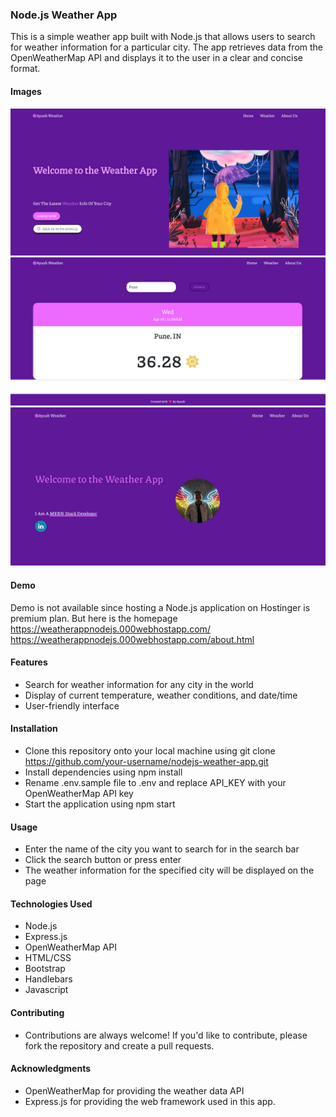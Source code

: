

### Node.js Weather App
This is a simple weather app built with Node.js that allows users to search for weather information for a particular city. The app retrieves data from the OpenWeatherMap API and displays it to the user in a clear and concise format.

#### Images
![Weather App Screenshot](/screenshots/Screenshot_1.png)
![Weather App Screenshot](/screenshots/Screenshot_2.png)
![Weather App Screenshot](/screenshots/Screenshot_3.png)

#### Demo
Demo is not available since hosting a Node.js application on Hostinger is premium plan. But here is the homepage
https://weatherappnodejs.000webhostapp.com/
https://weatherappnodejs.000webhostapp.com/about.html

#### Features
- Search for weather information for any city in the world
- Display of current temperature, weather conditions, and date/time
- User-friendly interface
#### Installation
- Clone this repository onto your local machine using git clone https://github.com/your-username/nodejs-weather-app.git
- Install dependencies using npm install
- Rename .env.sample file to .env and replace API_KEY with your OpenWeatherMap API key
- Start the application using npm start
#### Usage
- Enter the name of the city you want to search for in the search bar
- Click the search button or press enter
- The weather information for the specified city will be displayed on the page
#### Technologies Used
- Node.js
- Express.js
- OpenWeatherMap API
- HTML/CSS
- Bootstrap
- Handlebars
- Javascript
#### Contributing
- Contributions are always welcome! If you'd like to contribute, please fork the repository and create a pull requests.

#### Acknowledgments
- OpenWeatherMap for providing the weather data API
- Express.js for providing the web framework used in this app.
